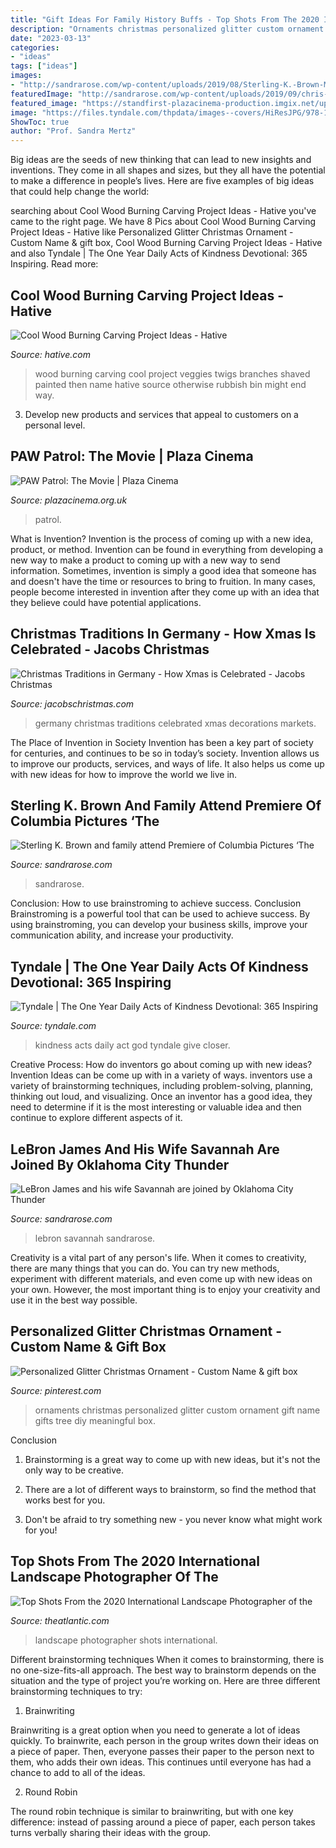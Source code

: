 ```yaml
---
title: "Gift Ideas For Family History Buffs - Top Shots From The 2020 International Landscape Photographer Of The"
description: "Ornaments christmas personalized glitter custom ornament gift name gifts tree diy meaningful box"
date: "2023-03-13"
categories:
- "ideas"
tags: ["ideas"]
images:
- "http://sandrarose.com/wp-content/uploads/2019/08/Sterling-K.-Brown-Michelle-Bathe-wenn36829768.jpg"
featuredImage: "http://sandrarose.com/wp-content/uploads/2019/09/chris-paul-and-wife-BG.jpg"
featured_image: "https://standfirst-plazacinema-production.imgix.net/uploads/2021/08/hPR96pkMfhY6T8wqbM0ZVmlojlq-scaled.jpg?auto=compress"
image: "https://files.tyndale.com/thpdata/images--covers/HiResJPG/978-1-4964-2161-6.jpg"
ShowToc: true
author: "Prof. Sandra Mertz"
---
```



Big ideas are the seeds of new thinking that can lead to new insights and inventions. They come in all shapes and sizes, but they all have the potential to make a difference in people’s lives. Here are five examples of big ideas that could help change the world: 

	

		
searching about Cool Wood Burning Carving Project Ideas - Hative you've came to the right page. We have 8 Pics about Cool Wood Burning Carving Project Ideas - Hative like Personalized Glitter Christmas Ornament - Custom Name &amp; gift box, Cool Wood Burning Carving Project Ideas - Hative and also Tyndale | The One Year Daily Acts of Kindness Devotional: 365 Inspiring. Read more:
		
    
## Cool Wood Burning Carving Project Ideas - Hative

<img loading=lazy src="https://hative.com/wp-content/uploads/2015/01/wood-burning/1-wood-burning.jpg" onerror="this.onerror=null;this.src='https://tse2.mm.bing.net/th?id=OIP.KhvD_LTWtU0sQaQ-v_yo8gHaJ4&amp;pid=15.1';" alt="Cool Wood Burning Carving Project Ideas - Hative">

_Source: hative.com_

>wood burning carving cool project veggies twigs branches shaved painted then name hative source otherwise rubbish bin might end way. 

	

3. Develop new products and services that appeal to customers on a personal level.

    
## PAW Patrol: The Movie | Plaza Cinema

<img loading=lazy src="https://standfirst-plazacinema-production.imgix.net/uploads/2021/08/hPR96pkMfhY6T8wqbM0ZVmlojlq-scaled.jpg?auto=compress" onerror="this.onerror=null;this.src='https://tse1.mm.bing.net/th?id=OIP.2KbmaA17341vUosaQwO-7QHaLH&amp;pid=15.1';" alt="PAW Patrol: The Movie | Plaza Cinema">

_Source: plazacinema.org.uk_

>patrol. 

	

What is Invention?
Invention is the process of coming up with a new idea, product, or method. Invention can be found in everything from developing a new way to make a product to coming up with a new way to send information. Sometimes, invention is simply a good idea that someone has and doesn't have the time or resources to bring to fruition. In many cases, people become interested in invention after they come up with an idea that they believe could have potential applications.

    
## Christmas Traditions In Germany - How Xmas Is Celebrated - Jacobs Christmas

<img loading=lazy src="https://www.jacobschristmas.com/wp-content/uploads/christmas-traditions-germany.jpg" onerror="this.onerror=null;this.src='https://tse2.mm.bing.net/th?id=OIP.bLFveYH_4Emq_76A7IT0mwHaE7&amp;pid=15.1';" alt="Christmas Traditions in Germany - How Xmas is Celebrated - Jacobs Christmas">

_Source: jacobschristmas.com_

>germany christmas traditions celebrated xmas decorations markets. 

	

The Place of Invention in Society
Invention has been a key part of society for centuries, and continues to be so in today’s society. Invention allows us to improve our products, services, and ways of life. It also helps us come up with new ideas for how to improve the world we live in.

    
## Sterling K. Brown And Family Attend Premiere Of Columbia Pictures ‘The

<img loading=lazy src="http://sandrarose.com/wp-content/uploads/2019/08/Sterling-K.-Brown-Michelle-Bathe-wenn36829768.jpg" onerror="this.onerror=null;this.src='https://tse4.mm.bing.net/th?id=OIP.Yd1l9Jyd7xaZ-Rk6acOYfQHaLH&amp;pid=15.1';" alt="Sterling K. Brown and family attend Premiere of Columbia Pictures ‘The">

_Source: sandrarose.com_

>sandrarose. 

	

Conclusion: How to use brainstroming to achieve success.
Conclusion
Brainstroming is a powerful tool that can be used to achieve success. By using brainstroming, you can develop your business skills, improve your communication ability, and increase your productivity.

    
## Tyndale | The One Year Daily Acts Of Kindness Devotional: 365 Inspiring

<img loading=lazy src="https://files.tyndale.com/thpdata/images--covers/HiResJPG/978-1-4964-2161-6.jpg" onerror="this.onerror=null;this.src='https://tse4.mm.bing.net/th?id=OIP.m6NfeV0IJrK5RM4u-eYJ6ADMEy&amp;pid=15.1';" alt="Tyndale | The One Year Daily Acts of Kindness Devotional: 365 Inspiring">

_Source: tyndale.com_

>kindness acts daily act god tyndale give closer. 

	

Creative Process: How do inventors go about coming up with new ideas?
Invention Ideas can be come up with in a variety of ways. inventors use a variety of brainstorming techniques, including problem-solving, planning, thinking out loud, and visualizing. Once an inventor has a good idea, they need to determine if it is the most interesting or valuable idea and then continue to explore different aspects of it.

    
## LeBron James And His Wife Savannah Are Joined By Oklahoma City Thunder

<img loading=lazy src="http://sandrarose.com/wp-content/uploads/2019/09/chris-paul-and-wife-BG.jpg" onerror="this.onerror=null;this.src='https://tse2.mm.bing.net/th?id=OIP.x842_tl-CNWdZGz2o9WWnwHaMF&amp;pid=15.1';" alt="LeBron James and his wife Savannah are joined by Oklahoma City Thunder">

_Source: sandrarose.com_

>lebron savannah sandrarose. 

	

Creativity is a vital part of any person's life. When it comes to creativity, there are many things that you can do. You can try new methods, experiment with different materials, and even come up with new ideas on your own. However, the most important thing is to enjoy your creativity and use it in the best way possible.

    
## Personalized Glitter Christmas Ornament - Custom Name &amp; Gift Box

<img loading=lazy src="https://i.pinimg.com/736x/4c/a8/15/4ca81556dde6ec5783ac391be1c6bdc4--personalized-christmas-ornaments-top-blogs.jpg" onerror="this.onerror=null;this.src='https://tse1.mm.bing.net/th?id=OIP.vJ3ywIN2Pmmsm_qywWWCaAHaJ3&amp;pid=15.1';" alt="Personalized Glitter Christmas Ornament - Custom Name &amp; gift box">

_Source: pinterest.com_

>ornaments christmas personalized glitter custom ornament gift name gifts tree diy meaningful box. 

	

Conclusion
1. Brainstorming is a great way to come up with new ideas, but it's not the only way to be creative.
2. There are a lot of different ways to brainstorm, so find the method that works best for you.

3. Don't be afraid to try something new - you never know what might work for you!

    
## Top Shots From The 2020 International Landscape Photographer Of The

<img loading=lazy src="https://cdn.theatlantic.com/thumbor/YDrd2nCtk1baSiDQ4w0eK9PkW7Y=/0x220:2000x1262/960x500/media/img/photo/2020/11/top-shots-2020-international-landsc/a01_Yuen_MagicalNight-1/original.jpg" onerror="this.onerror=null;this.src='https://tse1.mm.bing.net/th?id=OIP.quKc72T5ps3OgVTfbyRU3AHaD2&amp;pid=15.1';" alt="Top Shots From the 2020 International Landscape Photographer of the">

_Source: theatlantic.com_

>landscape photographer shots international. 

	

Different brainstorming techniques
When it comes to brainstorming, there is no one-size-fits-all approach. The best way to brainstorm depends on the situation and the type of project you’re working on. Here are three different brainstorming techniques to try:
1. Brainwriting

Brainwriting is a great option when you need to generate a lot of ideas quickly. To brainwrite, each person in the group writes down their ideas on a piece of paper. Then, everyone passes their paper to the person next to them, who adds their own ideas. This continues until everyone has had a chance to add to all of the ideas.

2. Round Robin

The round robin technique is similar to brainwriting, but with one key difference: instead of passing around a piece of paper, each person takes turns verbally sharing their ideas with the group.

